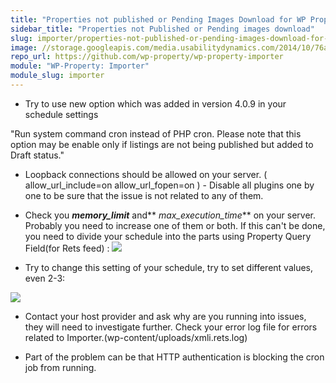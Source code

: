 ```yaml
---
title: "Properties not published or Pending Images Download for WP Property Importer"
sidebar_title: "Properties not Published or Pending images download"
slug: importer/properties-not-published-or-pending-images-download-for-wp-property-importer
image: //storage.googleapis.com/media.usabilitydynamics.com/2014/10/76a8eb10-wpproperty-extension-importer-icon-300x300.png
repo_url: https://github.com/wp-property/wp-property-importer
module: "WP-Property: Importer"
module_slug: importer
---
```


- Try to use new option which was added in version 4.0.9 in your schedule settings

"Run system command cron instead of PHP cron. Please note that this option may be enable only if listings are not being published but added to Draft status.﻿"﻿

- Loopback connections should be allowed on your server. ( allow_url_include=on allow_url_fopen=on ) - Disable all plugins one by one to be sure that the issue is not related to any of them.
- Check you **_memory_limit_** and** _max_execution_time_** on your server. Probably you need to increase one of them or both. If this can't be done, you need to divide your schedule into the parts using Property Query Field(for Rets feed) :
![](https://storage.googleapis.com/media.usabilitydynamics.com/2016/08/importer-rets.png)

- Try to change this setting of your schedule, try to set different values, even 2-3:

![](https://storage.googleapis.com/media.usabilitydynamics.com/2016/08/importer-rets2.png)

- Contact you﻿r host provider and ask why are you running into issues, they will need to investigate further. Check your error log file for errors related to Importer.(wp-content/uploads/xmli.rets.log)

- Part of the problem can be that HTTP authentication is blocking the cron job from running.